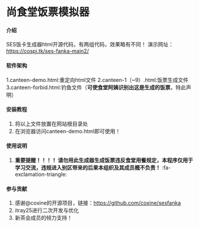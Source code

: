 # 尚食堂饭票模拟器

#### 介绍
SES饭卡生成器html开源代码，有两组代码，效果略有不同！
演示网址：https://cospi.tk/ses-fanka-main2/

#### 软件架构
1.canteen-demo.html:重定向html文件
2.canteen-1（~9）.html:饭票生成文件
3.canteen-forbid.html:钓鱼文件（**可使食堂阿姨识别出这是生成的饭票**，特此声明）


#### 安装教程

1.  将以上文件放置在网站根目录处
2.  在浏览器访问canteen-demo.html即可使用！

#### 使用说明

1. **重要提醒！！！！ 请勿用此生成器生成饭票违反食堂用餐规定，本程序仅用于学习交流，违规进入别区带来的后果本组织及其成员概不负责！** :fa-exclamation-triangle: 

#### 参与贡献

1.  感谢@coxine的开源项目，链接：https://github.com/coxine/sesfanka
2.  itray25进行二次开发与优化
3.  新茶会成员的倾力支持！
